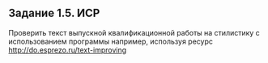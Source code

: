 ## Задание 1.5. ИСР
Проверить текст выпускной квалификационной работы на стилистику с использованием программы например, используя ресурс http://do.esprezo.ru/text-improving